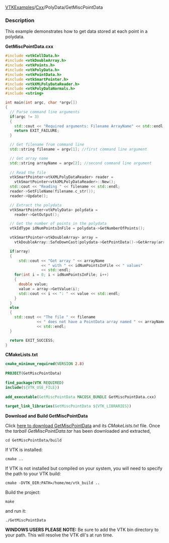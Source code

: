 [VTKExamples](/home/)/[Cxx](/Cxx)/PolyData/GetMiscPointData

### Description
This example demonstrates how to get data stored at each point in a polydata.

**GetMiscPointData.cxx**
```c++
#include <vtkCellData.h>
#include <vtkDoubleArray.h>
#include <vtkPoints.h>
#include <vtkPolyData.h>
#include <vtkPointData.h>
#include <vtkSmartPointer.h>
#include <vtkXMLPolyDataReader.h>
#include <vtkPolyDataNormals.h>
#include <string>

int main(int argc, char *argv[])
{
  // Parse command line arguments
  if(argc != 3)
  {
    std::cout << "Required arguments: Filename ArrayName" << std::endl;
    return EXIT_FAILURE;
  }

  // Get filename from command line
  std::string filename = argv[1]; //first command line argument

  // Get array name
  std::string arrayName = argv[2]; //second command line argument
	
  // Read the file
  vtkSmartPointer<vtkXMLPolyDataReader> reader =
    vtkSmartPointer<vtkXMLPolyDataReader>::New();
  std::cout << "Reading " << filename << std::endl;
  reader->SetFileName(filename.c_str());
  reader->Update();

  // Extract the polydata
  vtkSmartPointer<vtkPolyData> polydata =
    reader->GetOutput();

  // Get the number of points in the polydata
  vtkIdType idNumPointsInFile = polydata->GetNumberOfPoints();

  vtkSmartPointer<vtkDoubleArray> array =
    vtkDoubleArray::SafeDownCast(polydata->GetPointData()->GetArray(arrayName.c_str()));

  if(array)
  {
      std::cout << "Got array " << arrayName
                << " with " << idNumPointsInFile << " values"
                << std::endl;
    for(int i = 0; i < idNumPointsInFile; i++)
    {
      double value;
      value = array->GetValue(i);
      std::cout << i << ": " << value << std::endl;
    }
  }
  else
  {
    std::cout << "The file " << filename
              << " does not have a PointData array named " << arrayName
              << std::endl;
  }

  return EXIT_SUCCESS;
}
```
**CMakeLists.txt**
```cmake
cmake_minimum_required(VERSION 2.8)
 
PROJECT(GetMiscPointData)
 
find_package(VTK REQUIRED)
include(${VTK_USE_FILE})
 
add_executable(GetMiscPointData MACOSX_BUNDLE GetMiscPointData.cxx)
 
target_link_libraries(GetMiscPointData ${VTK_LIBRARIES})
```

**Download and Build GetMiscPointData**

Click [here to download GetMiscPointData](https://github.com/lorensen/VTKWikiExamplesTarballs/raw/master/GetMiscPointData.tar) and its *CMakeLists.txt* file.
Once the *tarball GetMiscPointData.tar* has been downloaded and extracted,
```
cd GetMiscPointData/build 
```
If VTK is installed:
```
cmake ..
```
If VTK is not installed but compiled on your system, you will need to specify the path to your VTK build:
```
cmake -DVTK_DIR:PATH=/home/me/vtk_build ..
```
Build the project:
```
make
```
and run it:
```
./GetMiscPointData
```
**WINDOWS USERS PLEASE NOTE:** Be sure to add the VTK bin directory to your path. This will resolve the VTK dll's at run time.

